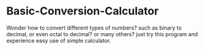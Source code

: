 # Basic-Conversion-Calculator
Wonder how to convert different types of numbers? such as binary to decimal, or even octal to decimal? or many others? just try this program and experience easy use of simple calculator.

